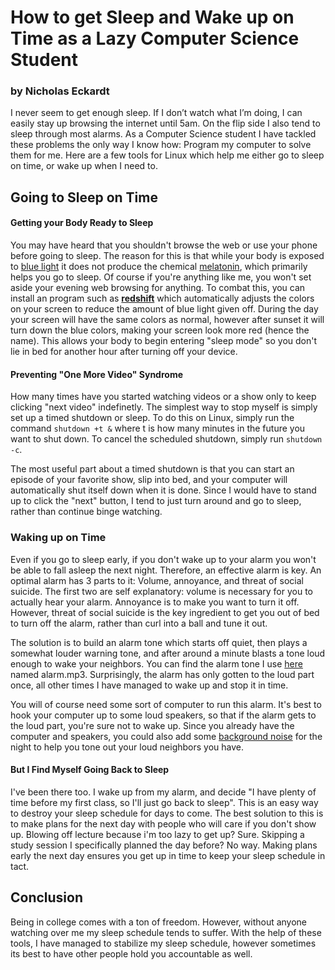# How to get Sleep and Wake up on Time as a Lazy Computer Science Student

### by Nicholas Eckardt

I never seem to get enough sleep.  If I don’t watch what I’m
doing, I can easily stay up browsing the internet until 5am. On the
flip side I also tend to sleep through most alarms. As a Computer Science 
student I have tackled these 
problems the only way I know how: Program my computer to solve them for me. 
Here are a few tools for Linux which help me either go to sleep on time, or
wake up when I need to.  

## Going to Sleep on Time

#### Getting your Body Ready to Sleep

You may have heard that you shouldn't browse the web or use your phone
before going to sleep. The reason for this is that while your body is exposed
to 
[blue light](https://www.somnilight.com/blue-light-insomnia.html) it does
not produce the chemical 
[melatonin](https://www.webmd.com/sleep-disorders/tc/melatonin-overview#1), 
which primarily helps you go to sleep. Of course if you're anything like me, 
you won't set aside your evening web browsing for anything. To combat this, 
you can install an program such as **[redshift](https://github.com/jonls/redshift)**
which automatically adjusts the colors on your screen to reduce the amount
of blue light given off. During the day your screen will have the same colors
as normal, however after sunset it will turn down the blue colors, making your
screen look more red (hence the name). This allows your body to begin entering
"sleep mode" so you don't lie in bed for another hour after turning off your
device. 

#### Preventing "One More Video" Syndrome

How many times have you started watching videos or a show only to keep clicking
"next video" indefinetly. The simplest way to stop myself is simply set up
a timed shutdown or sleep. To do this on Linux, simply run the command 
`shutdown +t &` 
where t is how many minutes in the future you want to shut down. To cancel the
scheduled shutdown, simply run `shutdown -c`.

The most useful part about a timed shutdown is that you can start an episode of 
your favorite show, slip into bed, and your computer will automatically 
shut itself down when it is done. Since I would have to stand up to 
click the "next" button, I tend to just turn around and go to sleep, rather 
than continue binge watching. 

### Waking up on Time

Even if you go to sleep early, if you don't wake up to your alarm
you won't be able to fall asleep the next night. Therefore, an effective
alarm is key. An optimal alarm has 3 parts to it: Volume, annoyance, and threat
of social suicide. The first two are self explanatory: volume is necessary for
you to actually hear your alarm. Annoyance is to make you want to turn it off.
However, threat of social suicide is the key ingredient to get you out of
bed to turn off the alarm, rather than curl into a ball and tune it out. 

The solution is to build an alarm tone which starts off quiet, then plays a 
somewhat louder warning tone, and after around
a minute blasts a tone loud enough to wake your neighbors. You can find the
alarm tone I use [here](https://github.com/NickEckardt/sleep) named alarm.mp3. 
Surprisingly, the alarm has only gotten to the loud part once, all other
times I have managed to wake up and stop it in time. 

You will of course need some sort of computer to run this alarm. It's best
to hook your computer up to some loud speakers, so that if the alarm gets
to the loud part, you're sure not to wake up. Since you already have 
the computer and speakers, you could also add some 
[background noise](https://mynoise.net/) for the night 
to help you tone out your loud neighbors you have. 

#### But I Find Myself Going Back to Sleep

I've been there too. I wake up from my alarm, and decide "I have plenty of time
before my first class, so I'll just go back to sleep". This is an easy way
to destroy your sleep schedule for days to come. The best solution to this
is to make plans for the next day with people who will care if you
don't show up. Blowing off lecture because i'm too lazy to get up? Sure. 
Skipping a study session I specifically planned the day before? No way. 
Making plans early the next day ensures you get up in time to keep
your sleep schedule in tact. 

## Conclusion

Being in college comes with a ton of freedom. However, without anyone watching
over me my sleep schedule tends to suffer. With the help of these tools, I have
managed to stabilize my sleep schedule, however sometimes its best to have 
other people hold you accountable as well. 
